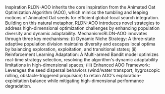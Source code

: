Inspiration​
RLDN-AOO inherits the core inspiration from the Animated Oat Optimization Algorithm (AOO),
which mimics the tumbling and leaping motions of Animated Oat seeds for efficient global-local search integration. 
Building on this natural metaphor, RLDN-AOO introduces novel strategies to address high-dimensional optimization 
challenges by enhancing population diversity and dynamic adaptability.​
Mechanisms​
RLDN-AOO innovates through three key mechanisms:
(i) Dynamic Niche Strategy: A three-state adaptive population division maintains diversity and escapes local optima by balancing exploration, exploitation, and transitional states;
(ii) Reinforcement Learning Adaptation: A Multi-armed Bandit model optimizes real-time strategy selection, resolving the algorithm's dynamic adaptability limitations in high-dimensional spaces;
(iii) Enhanced AOO Framework: Leverages the seed dispersal behaviors (wind/water transport, hygroscopic rolling, obstacle-triggered propulsion) to retain AOO's exploration-exploitation balance while mitigating high-dimensional performance degradation.
